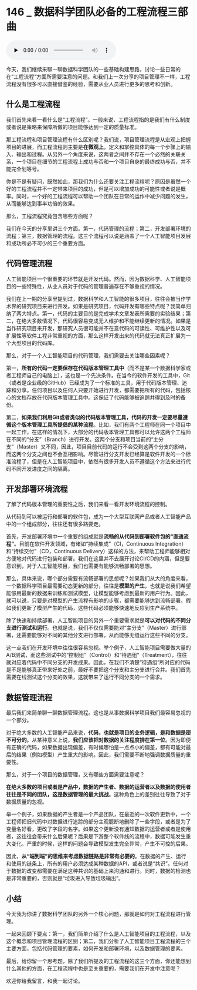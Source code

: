 # 146 _ 数据科学团队必备的工程流程三部曲

<audio id="audio" title="146 | 数据科学团队必备的工程流程三部曲" controls="" preload="none"><source id="mp3" src="https://static001.geekbang.org/resource/audio/66/44/66d2bfaeae67635217a54b00e73edb44.mp3"></audio>

今天，我们继续来聊一聊数据科学团队的一些基础构建思路，讨论一些日常的在“工程流程”方面所需要注意的问题。和我们上一次分享的项目管理不一样，工程流程没有很多可以直接借鉴的经验，需要从业人员进行更多的思考和创新。

## 什么是工程流程

我们首先来看一看什么是“工程流程”。一般来说，工程流程指的是我们有什么制度或者说是策略来保障所做的项目能够达到一定的质量标准。

那工程流程和项目管理流程有什么区别呢？我们说，项目管理流程是从宏观上把握项目的进展，而工程流程则主要是**在微观上**，定义和掌控具体的每一个步骤上的输入、输出和过程。从另外一个角度来说，这两者之间并不存在一个必然的关联关系，一个项目在细节的工程流程上成功与否和一个项目自身的最终成功与否，并不能完全划等号。

你是不是有疑问，既然如此，那我们为什么还要关注工程流程呢？原因是虽然一个好的工程流程并不一定带来项目的成功，但是可以增加成功的可能性或者说是概率。同时，一个好的工程流程可以帮助一个团队在日常的运作中减少问题的发生，从而能够达到事半功倍的效果。

那么，工程流程究竟包含哪些方面呢？

我们在今天的分享里讲三个方面。第一，代码管理的流程；第二，开发部署环境的流程；第三，数据管理的流程。这三个流程可以说是涵盖了一个人工智能项目发展和成功所必不可少的三个重要方面。

## 代码管理流程

人工智能项目一个很重要的环节就是开发代码。然而，因为数据科学、人工智能项目的一些特殊性，从业人员对于代码的管理普遍存在不够重视的情况。

我们在上一期的分享里提到过，数据科学和人工智能的很多项目，往往会被当作学术界的研究项目来进行开发。如果是研究项目，代码开发有哪些特点呢？我简单归纳了两大特点。第一，代码的主要目的是完成学术文章发表所需要的实验结果；第二，在绝大多数情况下，代码很容易变成无人维护和不能继续更新的情况。如果是当作研究项目来开发，那研究人员很可能并不在意代码的可读性、可维护性以及可扩展性等软件工程非常重视的方面，那么这样开发出来的代码就无法真正扩展为一个大型项目的代码库。

那么，对于一个人工智能项目的代码管理，我们需要去关注哪些因素呢？

第一，**所有的代码一定要保存在代码版本管理工具中**（而不是某一个数据科学家或者工程师自己的电脑上），这也是一个先决条件。在当今的软件开发的工具中，Git（或者是企业级的GitHub）已经成为了一个标准的工具，用于代码版本管理、追踪和分享。任何项目以及任何人只要开始进行开发，都需要把所有的代码，包括核心的文档存放在代码版本管理工具中。这保证了代码能够被追踪并得到及时的备份。

第二，**如果我们利用Git或者类似的代码版本管理工具，代码的开发一定要尽量遵循这个版本管理工具所提倡的某种流程**。比如，我们有两个工程师在同一个项目中一起工作，在这样的情况下，大部分的代码版本管理工具都可以允许这两个工程师在不同的“分支”（Branch）进行开发。这两个分支和项目当前的“主分支”（Master）又不同，因此，项目目前代码的运行不会受到这两个分支的影响，而这两个分支之间也不会互相影响。尽管进行分支开发已经算是软件开发的一个标准流程了，但是在人工智能项目中，依然有很多开发人员不遵循这个方法来进行代码不同开发进度之间的隔离。

## 开发部署环境流程

了解了代码版本管理的重要性之后，我们来看一看开发环境流程的控制。

从代码到可以被运行和部署的软件包，成为一个大型互联网产品或者人工智能产品中的一个组成部分，往往还有很多路要走。

首先，开发部署环境中一个重要的组成就是**流畅的从代码到部署软件包的“直通流程”**。目前在软件开发领域，有诸如“持续集成”（CI，Continuous Integration）和“持续交付”（CD，Continuous Delivery）这样的方法，来帮助工程师能够相对方便地对代码进行包装和部署。我们在这里并不去展开讨论CI/CD的内涵，但是要意识到，对于人工智能项目，我们也需要有能够流畅部署的思想。

那么，具体来说，哪个部分需要有流畅部署的思想呢？如果我们从大的角度来看，一个数据科学项目最需要动态更新的部分，往往是**模型的产生**，也就是说我们希望能够用最新的数据来训练和测试模型，让模型能够考虑到最新的用户行为。因此，就可以说，只要是对模型的产生流程有影响的步骤，都需要能够达到流畅部署。假如我们更新了模型产生的代码，这些代码必须能够快速地反应到生产系统中。

除了快速和持续部署，人工智能项目的另外一个重要需求就是**可以对代码的不同分支进行测试和运行**。也就是说，我们不仅仅需要能对“主分支”（Master）进行部署，还需要能够对不同的其他分支进行部署，从而能够无缝运行这些不同的分支。

这一点我们在开发环境中往往很容易忽视。举个例子，人工智能项目需要做大量的A/B测试，而这些测试中的“控制组”（Control）和“待遇组”（Treatment），往往就对应着代码中不同分支的开发成果。因此，在我们不清楚“待遇组”所对应的代码是不是能够真正带来好处之前，最好不要把这个分支和主分支进行合并。我们首先需要在线测试这个分支的效果，这就带来了运行不同分支的一个需求。

## 数据管理流程

最后我们来简单聊一聊数据管理流程。这也是从事数据科学项目我们最容易忽视的一个部分。

对于绝大多数的人工智能产品来说，**代码，也就是项目的业务逻辑，是和数据是密不可分的**。从某种意义上说，**我们应该把对数据的关注程度排在第一位**。因为即便有正确的代码，如果数据出现偏差，有时候哪怕是一点点小的偏差，都有可能对最后的结果（例如模型）产生重大的影响。因此，我们需要不断地强调数据质量的重要性。

那么，对于一个项目的数据管理，又有哪些方面需要注意呢？

**在绝大多数的项目或者是产品中，数据的产生者、数据的运营者以及数据的使用者往往是不同的团队，这是数据管理的最大挑战**。这种角色上的差别往往导致了对于数据质量的忽视。

举一个例子，如果数据的产生者是一个产品团队，在最近的一次软件更新中，一个工程师把旧代码中对数据进行追踪的部分主观臆断地删除了一些字段，或者是为了变量名好看，更改了字段的名字。如果这个更新没有通知数据的运营者或者是使用者，这往往会带来什么后果呢？后果是下游整个软件线的流程中，数据可能发生重大变化。严重的时候，这样的问题会导致模型发生完全异常，产生不可控的后果。

因此，**从“端到端”的思维来考虑数据链路是非常有必要的**。在数据的产生、运行和使用的链条上，所有的用户必须达成某种数据的API，或者说是“共识”。任何对于数据的改变都需要在满足这种共识的基础上来沟通和进行。同时，数据的检测也是非常重要的，否则就是“垃圾进入导致垃圾输出”。

## 小结

今天我为你讲了数据科学团队的另外一个核心问题，那就是如何对工程流程进行管理。

一起来回顾下要点：第一，我们简单介绍了什么是人工智能项目的工程流程，以及这个概念和项目管理流程的区别；第二，我们分析了人工智能项目工程流程的三个主要方面，包括代码管理的要素，如何开发和部署环境，以及数据管理的要素。

最后，给你留一个思考题，除了我们所提及的工程流程的这三个方面，你还能想到什么其他的方面，在工程流程中也是至关重要的，需要我们在开发中注意呢？

欢迎你给我留言，和我一起讨论。


